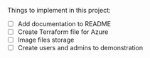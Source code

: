 Things to implement in this project: <br>
- [ ] Add documentation to README
- [ ] Create Terraform file for Azure
- [ ] Image files storage
- [ ] Create users and admins to demonstration
